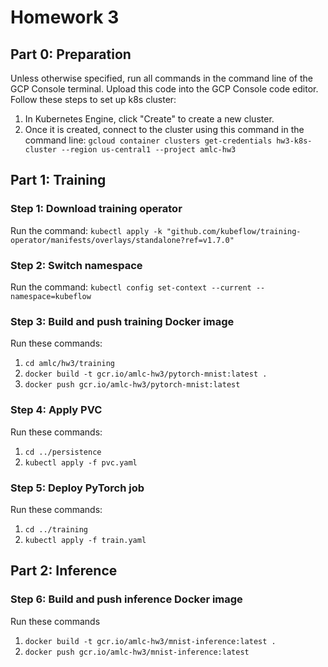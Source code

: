 # Homework 3

## Part 0: Preparation
Unless otherwise specified, run all commands in the command line of the GCP Console terminal. Upload this code into the GCP Console code editor. Follow these steps to set up k8s cluster:

1. In Kubernetes Engine, click "Create" to create a new cluster.
2. Once it is created, connect to the cluster using this command in the command line: `gcloud container clusters get-credentials hw3-k8s-cluster --region us-central1 --project amlc-hw3`

## Part 1: Training

### Step 1: Download training operator
Run the command: `kubectl apply -k "github.com/kubeflow/training-operator/manifests/overlays/standalone?ref=v1.7.0"`

### Step 2: Switch namespace
Run the command: `kubectl config set-context --current --namespace=kubeflow`

### Step 3: Build and push training Docker image
Run these commands:
1. `cd amlc/hw3/training`
2. `docker build -t gcr.io/amlc-hw3/pytorch-mnist:latest .`
3. `docker push gcr.io/amlc-hw3/pytorch-mnist:latest`

### Step 4: Apply PVC
Run these commands:
1. `cd ../persistence`
2. `kubectl apply -f pvc.yaml`

### Step 5: Deploy PyTorch job
Run these commands:
1. `cd ../training`
2. `kubectl apply -f train.yaml`

## Part 2: Inference

### Step 6: Build and push inference Docker image
Run these commands
1. `docker build -t gcr.io/amlc-hw3/mnist-inference:latest .`
2. `docker push gcr.io/amlc-hw3/mnist-inference:latest`